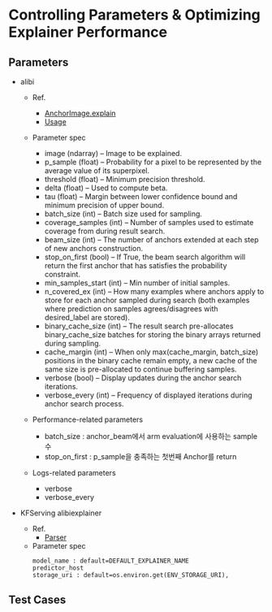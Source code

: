# Controlling Parameters & Optimizing Explainer Performance

## Parameters
* alibi
    - Ref.
        - [AnchorImage.explain](https://docs.seldon.io/projects/alibi/en/latest/api/alibi.explainers.html?highlight=explain#alibi.explainers.AnchorImage.explain)
        - [Usage](https://docs.seldon.io/projects/alibi/en/latest/methods/Anchors.html#Usage)
    - Parameter spec
        - image (ndarray) – Image to be explained.
        - p_sample (float) – Probability for a pixel to be represented by the average value of its superpixel.
        - threshold (float) – Minimum precision threshold.
        - delta (float) – Used to compute beta.
        - tau (float) – Margin between lower confidence bound and minimum precision of upper bound.
        - batch_size (int) – Batch size used for sampling.
        - coverage_samples (int) – Number of samples used to estimate coverage from during result search.
        - beam_size (int) – The number of anchors extended at each step of new anchors construction.
        - stop_on_first (bool) – If True, the beam search algorithm will return the first anchor that has satisfies the probability constraint.
        - min_samples_start (int) – Min number of initial samples.
        - n_covered_ex (int) – How many examples where anchors apply to store for each anchor sampled during search (both examples where prediction on samples agrees/disagrees with desired_label are stored).
        - binary_cache_size (int) – The result search pre-allocates binary_cache_size batches for storing the binary arrays returned during sampling.
        - cache_margin (int) – When only max(cache_margin, batch_size) positions in the binary cache remain empty, a new cache of the same size is pre-allocated to continue buffering samples.
        - verbose (bool) – Display updates during the anchor search iterations.
        - verbose_every (int) – Frequency of displayed iterations during anchor search process.  
        
    - Performance-related parameters
        - batch_size : anchor_beam에서 arm evaluation에 사용하는 sample 수 
        - stop_on_first : p_sample을 충족하는 첫번째 Anchor를 return
        
    - Logs-related parameters
        - verbose
        - verbose_every
        
* KFServing alibiexplainer
    - Ref.
        - [Parser](https://github.com/kubeflow/kfserving/blob/master/python/alibiexplainer/alibiexplainer/parser.py)
    - Parameter spec
        ```
        model_name : default=DEFAULT_EXPLAINER_NAME
        predictor_host
        storage_uri : default=os.environ.get(ENV_STORAGE_URI),
        ```
    
## Test Cases
 
